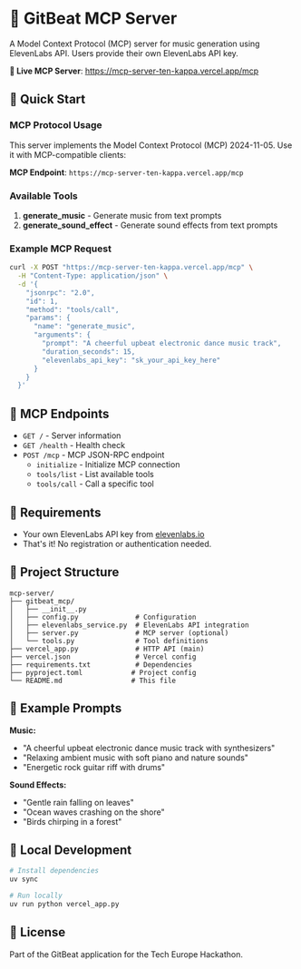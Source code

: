 # 🎵 GitBeat MCP Server

A Model Context Protocol (MCP) server for music generation using ElevenLabs API. Users provide their own ElevenLabs API key.

**🔗 Live MCP Server**: https://mcp-server-ten-kappa.vercel.app/mcp

## 🚀 Quick Start

### MCP Protocol Usage

This server implements the Model Context Protocol (MCP) 2024-11-05. Use it with MCP-compatible clients:

**MCP Endpoint**: `https://mcp-server-ten-kappa.vercel.app/mcp`

### Available Tools

1. **generate_music** - Generate music from text prompts
2. **generate_sound_effect** - Generate sound effects from text prompts

### Example MCP Request

```bash
curl -X POST "https://mcp-server-ten-kappa.vercel.app/mcp" \
  -H "Content-Type: application/json" \
  -d '{
    "jsonrpc": "2.0",
    "id": 1,
    "method": "tools/call",
    "params": {
      "name": "generate_music",
      "arguments": {
        "prompt": "A cheerful upbeat electronic dance music track",
        "duration_seconds": 15,
        "elevenlabs_api_key": "sk_your_api_key_here"
      }
    }
  }'
```

## 📡 MCP Endpoints

- `GET /` - Server information
- `GET /health` - Health check
- `POST /mcp` - MCP JSON-RPC endpoint
  - `initialize` - Initialize MCP connection
  - `tools/list` - List available tools
  - `tools/call` - Call a specific tool

## 🔑 Requirements

- Your own ElevenLabs API key from [elevenlabs.io](https://elevenlabs.io)
- That's it! No registration or authentication needed.

## 📁 Project Structure

```
mcp-server/
├── gitbeat_mcp/
│   ├── __init__.py
│   ├── config.py              # Configuration
│   ├── elevenlabs_service.py  # ElevenLabs API integration
│   ├── server.py              # MCP server (optional)
│   └── tools.py               # Tool definitions
├── vercel_app.py              # HTTP API (main)
├── vercel.json                # Vercel config
├── requirements.txt           # Dependencies
├── pyproject.toml            # Project config
└── README.md                 # This file
```

## 🎼 Example Prompts

**Music:**
- "A cheerful upbeat electronic dance music track with synthesizers"
- "Relaxing ambient music with soft piano and nature sounds"
- "Energetic rock guitar riff with drums"

**Sound Effects:**
- "Gentle rain falling on leaves"
- "Ocean waves crashing on the shore"
- "Birds chirping in a forest"

## 🔧 Local Development

```bash
# Install dependencies
uv sync

# Run locally
uv run python vercel_app.py
```

## 📄 License

Part of the GitBeat application for the Tech Europe Hackathon.
